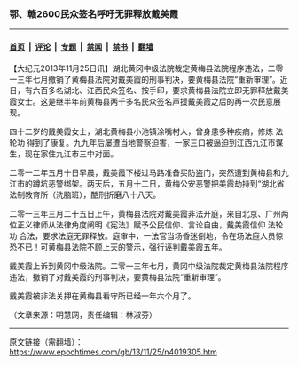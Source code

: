 ### 鄂、赣2600民众签名呼吁无罪释放戴美霞

---

#### [首页](../../../..?n4019305) &nbsp;|&nbsp; [评论](../../../../../epoch-comment?n4019305) &nbsp;|&nbsp; [专题](../../../../../epoch-special?n4019305) &nbsp;|&nbsp; [禁闻](../../../../../epoch-news?n4019305) &nbsp;|&nbsp; [禁书](../../../../../books?n4019305) &nbsp;|&nbsp; [翻墙](https://github.com/gfw-breaker/nogfw/blob/master/README.md?n4019305)


<div class="post_content" id="artbody" itemprop="articleBody">
 <!-- article content begin -->
 <p>
  【大纪元2013年11月25日讯】湖北黄冈中级法院裁定黄梅县法院程序违法，二零一三年七月撤销了黄梅县法院对戴美霞的刑事判决，要黄梅县法院“重新审理”。近日，有六百多名湖北、江西民众签名、按手印，要求黄梅县法院立即无罪释放戴美霞女士。这是继半年前黄梅县两千多名民众签名声援戴美霞之后的再一次民意展现。
 </p>
 <p>
  四十二岁的戴美霞女士，湖北黄梅县小池镇涂嘴村人，曾身患多种疾病，修炼
  <ok href="https://www.epochtimes.com/gb/tag/%E6%B3%95%E8%BD%AE%E5%8A%9F.html">
   法轮功
  </ok>
  得到了康复。九九年后屡遭当地警察迫害，一家三口被逼迫到江西九江市谋生，现在家住九江市三中对面。
 </p>
 <p>
  二零一二年五月十日早晨，戴美霞下楼过马路准备买防盗门，突然遭到黄梅县和九江市的蹲坑恶警绑架。两天后，五月十二日，黄梅公安恶警把美霞劫持到“湖北省法制教育所（洗脑班），酷刑折磨八十八天。
 </p>
 <p>
  二零一三年三月二十五日上午，黄梅县法院对戴美霞非法开庭，来自北京、广州两位正义律师从法律角度阐明《宪法》赋予公民信仰、言论自由，戴美霞信仰
  <ok href="https://www.epochtimes.com/gb/tag/%E6%B3%95%E8%BD%AE%E5%8A%9F.html">
   法轮功
  </ok>
  合法，要求法庭无罪释放。庭审中，一法官当场昏迷倒地，令在场法庭人员惊恐不已！可黄梅县法院不顾上天的警示，强行诬判戴美霞五年。
 </p>
 <p>
  戴美霞上诉到黄冈中级法院。二零一三年七月，黄冈中级法院裁定黄梅县法院程序违法，撤销了对戴美霞的刑事判决，要黄梅县法院“重新审理”。
 </p>
 <p>
  戴美霞被非法关押在黄梅县看守所已经一年六个月了。
 </p>
 <p>
  （文章来源：明慧网，责任编辑：林淑芬）
 </p>
 <!-- article content end -->
 <div id="below_article_ad">
 </div>
</div>


---

原文链接（需翻墙）：https://www.epochtimes.com/gb/13/11/25/n4019305.htm